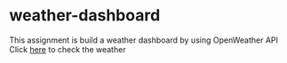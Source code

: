 # weather-dashboard
This assignment is build a weather dashboard by using OpenWeather API
Click [here](https://lostmonkr.github.io/weather-dashboard/. ) to check the weather






